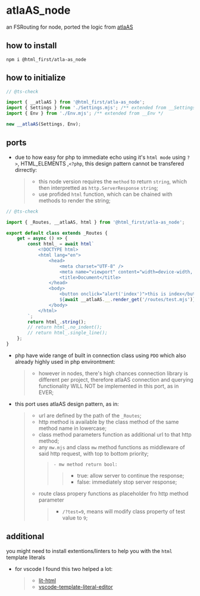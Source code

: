 # atlaAS_node

an FSRouting for node, ported the logic from [atlaAS](https://github.com/hakimjazuli/atlaAS)

## how to install

```shell
npm i @html_first/atla-as_node
```

## how to initialize

```js
// @ts-check

import { __atlaAS } from '@html_first/atla-as_node';
import { Settings } from './Settings.mjs'; /** extended from __Settings */
import { Env } from './Env.mjs'; /** extended from __Env */

new __atlaAS(Settings, Env);
```

## ports

-   due to how easy for php to immediate echo using it's `html mode` using `?>`, HTML_ELEMENTS
    ,`<?php`, this design pattern cannot be transfered dirrectly:
    > -   this node version requires the `method` to return `string`, which then interpretted as
    >     `http.ServerResponse` `string`;
    > -   use profided `html` function, which can be chained with methods to render the string;

```js
// @ts-check

import { _Routes, __atlaAS, html } from '@html_first/atla-as_node';

export default class extends _Routes {
	get = async () => {
		const html_ = await html`
			<!DOCTYPE html>
			<html lang="en">
				<head>
					<meta charset="UTF-8" />
					<meta name="viewport" content="width=device-width, initial-scale=1.0" />
					<title>Document</title>
				</head>
				<body>
					<button onclick="alert('index')">this is index</button>
					${await __atlaAS.__.render_get('/routes/test.mjs')}
				</body>
			</html>
		`;
		return html_.string();
		// return html_.no_indent();
		// return html_.single_line();
	};
}
```

-   php have wide range of built in connection class using `PDO` which also already highly used in
    php environtment:

    > -   however in nodes, there's high chances connection library is different per project,
    >     therefore atlaAS connection and querying functionality WILL NOT be implemented in this
    >     port, as in EVER;

-   this port uses atlaAS design pattern, as in:
    > -   url are defined by the path of the `_Routes`;
    > -   http method is available by the class method of the same method name in lowercase;
    > -   class method parameters function as additional url to that http method;
    > -   any `mw.mjs` and class `mw` method functions as middleware of said http request, with top
    >     to bottom priority;
    >     >     - mw method return bool:
    >     >
    >     > > -   true: allow server to continue the response;
    >     > > -   false: immediately stop server response;
    > -   route class propery functions as placeholder fro http method parameter
    >     > -   `/?test=9`, means will modify class property of test value to `9`;

## additional

you might need to install extentions/linters to help you with the `html` template literals

-   for vscode I found this two helped a lot:
    > -   [lit-html](https://marketplace.visualstudio.com/items?itemName=bierner.lit-html)
    > -   [vscode-template-literal-editor](https://marketplace.visualstudio.com/items?itemName=plievone.vscode-template-literal-editor)
